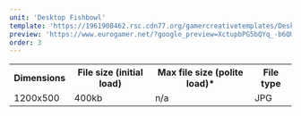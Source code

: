 ```yaml
---
unit: 'Desktop Fishbowl'
template: 'https://1961908462.rsc.cdn77.org/gamercreativetemplates/DesktopFishbowl_GamerNetwork_Template.psd'
preview: 'https://www.eurogamer.net/?google_preview=XctupbPG5bQYq_-b6QUwq5vR8AWIAYCAgKDHhvHlDg&iu=43340684&gdfp_req=1&lineItemId=5008396786&creativeId=138272456800'
order: 3
---
```


<table>
  <tr>
    <th>Dimensions</th>
    <th>File size (initial load)</th>
    <th>Max file size (polite load)*</th>
    <th>File type</th>
  </tr>
  <tr>
    <td>1200x500</td> 
    <td>400kb</td>
    <td>n/a</td>
    <td>JPG</td>
  </tr>
</table>
